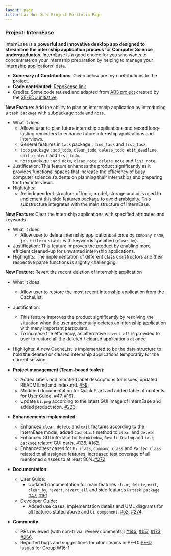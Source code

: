 ```yaml
---
layout: page
title: Lai Hui Qi's Project Portfolio Page
---
```

### Project: InternEase

InternEase is a **powerful and innovative desktop app designed to streamline the internship application process** for **Computer Science undergraduates**. InternEase is a good choice for you who wants to concentrate on your internship preparation by helping to manage your internship applications' data.

* **Summary of Contributions**:
Given below are my contributions to the project.
* **Code contributed**: [RepoSense link](https://nus-cs2103-ay2223s2.github.io/tp-dashboard/?search=laihuiqi&breakdown=true&sort=groupTitle&sortWithin=title&since=2023-02-17&timeframe=commit&mergegroup=&groupSelect=groupByRepos&checkedFileTypes=docs~functional-code~test-code~other)
* Credits: Some code reused and adapted from [AB3 project](https://github.com/nus-cs2103-AY2223S2/tp) created by the [SE-EDU initiative](https://se-education.org/).

**New Feature**: Add the ability to plan an internship application by introducing a `task package` with subpackage `todo` and `note`.
* What it does: 
  * Allows user to plan future internship applications and record long-lasting reminders to enhance future internship applications and interviews.
  * General features in `task` package : `find_task` and `list_task`. 
  * `todo` package : `add_todo`, `clear_todo`, `delete_todo`, `edit_deadline`, `edit_content` and `list_todo`.
  * `note` package : `add_note`, `clear_note`, `delete_note` and `list_note`.
* Justification: This feature enhances the product significantly as it provides functional spaces that increase the efficiency of busy computer science students on planning their internships and preparing for their interviews.
* Highlights: 
  * An independent structure of logic, model, storage and ui is used to implement this side features package to avoid ambiguity. This substructure integrates with the main structure of InternEase. 

**New Feature**: Clear the internship applications with specified attributes and keywords
* What it does:
  * Allow user to delete internship applications at once by `company name`, `job title` or `status` with keywords specified (`clear_by`).
* Justification: This feature improves the product by enabling more efficient cleaned-up for unwanted internship applications. 
* Highlights: The implementation of different class constructors and their respective parse functions is slightly challenging.

**New Feature**: Revert the recent deletion of internship application
* What it does:
  * Allow user to restore the most recent internship application from the CacheList.
* Justification: 
  * This feature improves the product significantly by resolving the situation when the user accidentally deletes an internship application with many important particulars.
  * To increase the efficiency, an alternative `revert_all` is provided to user to restore all the deleted / cleared applications at once.
* Highlights: A new CacheList is implemented to be the data structure to hold the deleted or cleared internship applications temporarily for the current session. 

* **Project management (Team-based tasks)**:
  * Added labels and modified label descriptions for issues, updated README.md and index.md. [\#59](https://github.com/AY2223S2-CS2103T-W15-4/tp/issues/59).
  * Modified documentation for Quick Start and added table of contents for User Guide. [\#47](https://github.com/AY2223S2-CS2103T-W15-4/tp/issues/47), [\#161](https://github.com/AY2223S2-CS2103T-W15-4/tp/issues/161).
  * Update `Ui.png` according to the latest GUI image of InternEase and added product icon. [\#223](https://github.com/AY2223S2-CS2103T-W15-4/tp/pull/223).

* **Enhancements implemented**:
  * Enhanced `clear`, `delete` and `exit` features according to the InternEase model, added `CacheList` method to `clear` and `delete`.
  * Enhanced GUI interface for `MainWindow`, `Result Dialog` and `task package` related GUI parts. [\#128](https://github.com/AY2223S2-CS2103T-W15-4/tp/issues/128), [\#162](https://github.com/AY2223S2-CS2103T-W15-4/tp/issues/162).
  * Enhanced test cases for `Ui class`, `Command class` and `Parser class` related to all assigned features, increased test coverage of all mentioned classes to at least 80%.[\#272](https://github.com/AY2223S2-CS2103T-W15-4/tp/issues/272).
  
* **Documentation**:
  * User Guide:
    * Updated documentation for main features `clear`, `delete`, `exit`, `clear_by`, `revert`, `revert_all` and side features in `task package` [\#47](https://github.com/AY2223S2-CS2103T-W15-4/tp/issues/47), [\#161](https://github.com/AY2223S2-CS2103T-W15-4/tp/issues/161).
  * Developer Guide:
    * Added use cases, implementation details and UML diagrams for all features stated above and `Ui component`. [\#52](https://github.com/AY2223S2-CS2103T-W15-4/tp/issues/52), [\#274](https://github.com/AY2223S2-CS2103T-W15-4/tp/issues/274).

* **Community**:
  * PRs reviewed (with non-trivial review comments): [\#145](https://github.com/AY2223S2-CS2103T-W15-4/tp/pull/145), [\#157](https://github.com/AY2223S2-CS2103T-W15-4/tp/pull/157), [\#173](https://github.com/AY2223S2-CS2103T-W15-4/tp/pull/173), [\#266](https://github.com/AY2223S2-CS2103T-W15-4/tp/pull/266).
  * Reported bugs and suggestions for other teams in PE-D: [PE-D Issues for Group W16-1](https://github.com/laihuiqi/ped/issues).
